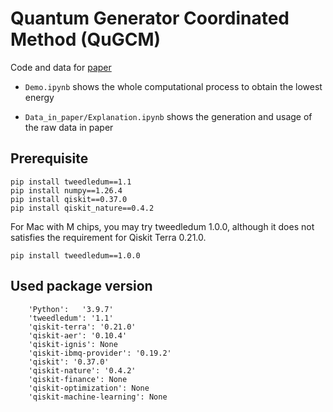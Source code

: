 # Quantum Generator Coordinated Method (QuGCM)

Code and data for [paper](https://journals.aps.org/prresearch/abstract/10.1103/PhysRevResearch.5.023200)

 * `Demo.ipynb` shows the whole computational process to obtain the lowest energy
 
 * `Data_in_paper/Explanation.ipynb` shows the generation and usage of the raw data in paper

## Prerequisite

```text
pip install tweedledum==1.1
pip install numpy==1.26.4
pip install qiskit==0.37.0
pip install qiskit_nature==0.4.2
```

For Mac with M chips, you may try tweedledum 1.0.0, although it does not satisfies the requirement for Qiskit Terra 0.21.0.
```
pip install tweedledum==1.0.0
```

## Used package version

```
	'Python':	'3.9.7'
	'tweedledum': '1.1'
	'qiskit-terra': '0.21.0'
	'qiskit-aer': '0.10.4'
	'qiskit-ignis': None
	'qiskit-ibmq-provider': '0.19.2'
	'qiskit': '0.37.0'
	'qiskit-nature': '0.4.2'
	'qiskit-finance': None
	'qiskit-optimization': None
	'qiskit-machine-learning': None
```




